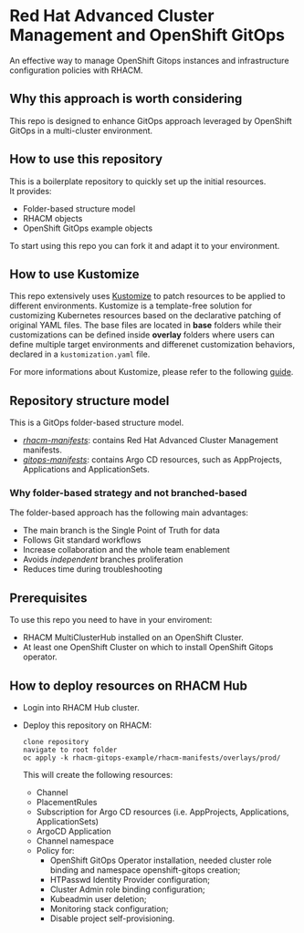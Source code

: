# Red Hat Advanced Cluster Management and OpenShift GitOps

An effective way to manage OpenShift Gitops instances and infrastructure configuration policies with RHACM.

## Why this approach is worth considering
This repo is designed to enhance GitOps approach leveraged by OpenShift GitOps
in a multi-cluster environment.

## How to use this repository
This is a boilerplate repository to quickly set up the initial resources. \
It provides:
  * Folder-based structure model
  * RHACM objects 
  * OpenShift GitOps example objects

To start using this repo you can fork it and adapt it to your environment.

## How to use Kustomize
This repo extensively uses [Kustomize](https://kustomize.io/) to patch resources to be applied to different environments.
Kustomize is a template-free solution for customizing Kubernetes resources based on the declarative patching of original YAML files.
The base files are located in **base** folders while their customizations can be defined inside **overlay** folders where users
can define multiple target environments and differenet customization behaviors, declared in a `kustomization.yaml` file.

For more informations about Kustomize, please refer to the following [guide](https://kubectl.docs.kubernetes.io/guides/introduction/kustomize/).

## Repository structure model
This is a GitOps folder-based structure model.

* [_rhacm-manifests_](rhacm-manifests): contains Red Hat Advanced Cluster Management manifests.
* [_gitops-manifests_](gitops-manifests): contains Argo CD resources, such as AppProjects, Applications and ApplicationSets.

### Why folder-based strategy and not branched-based
The folder-based approach has the following main advantages:
* The main branch is the Single Point of Truth for data
* Follows Git standard workflows
* Increase collaboration and the whole team enablement
* Avoids _independent_ branches proliferation
* Reduces time during troubleshooting

## Prerequisites
To use this repo you need to have in your enviroment:
* RHACM MultiClusterHub installed on an OpenShift Cluster.
* At least one OpenShift Cluster on which to install OpenShift Gitops operator.

## How to deploy resources on RHACM Hub
* Login into RHACM Hub cluster.
* Deploy this repository on RHACM:
  ```
  clone repository
  navigate to root folder 
  oc apply -k rhacm-gitops-example/rhacm-manifests/overlays/prod/
  ```

  This will create the following resources:
  * Channel
  * PlacementRules
  * Subscription for Argo CD resources (i.e. AppProjects, Applications, ApplicationSets)
  * ArgoCD Application
  * Channel namespace
  * Policy for: 
    * OpenShift GitOps Operator installation, needed cluster role binding and namespace openshift-gitops creation;
    * HTPasswd Identity Provider configuration; 
    * Cluster Admin role binding configuration;
    * Kubeadmin user deletion;  
    * Monitoring stack configuration; 
    * Disable project self-provisioning.

